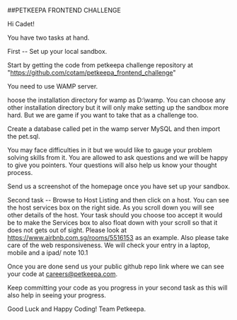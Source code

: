 ##PETKEEPA FRONTEND CHALLENGE

Hi Cadet!

You have two tasks at hand.

First -- Set up your local sandbox. 

Start by getting the code from petkeepa challenge repository at "https://github.com/cotam/petkeepa_frontend_challenge"

You need to use WAMP server. 

hoose the installation directory for wamp as D:\wamp. You can choose any other installation directory but it will only make setting up the sandbox more hard. But we are game if you want to take that as a challenge too.

Create a database called pet in the wamp server MySQL and then import the pet.sql.

You may face difficulties in it but we would like to gauge your problem solving skills from it. You are allowed to ask questions and we will be happy to give you pointers. Your questions will also help us know your thought process.

Send us a screenshot of the homepage once you have set up your sandbox.

Second task -- Browse to Host Listing and then click on a host. You can see the host services box on the right side. As you scroll down you will see other details of the host. Your task should you choose too accept it would be to make the Services box to also float down with your scroll so that it does not gets out of sight.  Please look at https://www.airbnb.com.sg/rooms/5516153 as an example. Also please take care of the web responsiveness. We will check your entry in a laptop, mobile and a ipad/ note 10.1

Once you are done send us your public github repo link where we can see your code at careers@petkeepa.com.

Keep committing your code as you progress in your second task as this will also help in seeing your progress.

Good Luck and Happy Coding!
Team Petkeepa.
